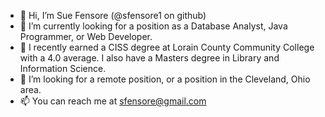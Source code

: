 - 👋 Hi, I’m Sue Fensore (@sfensore1 on github)
- 👀 I’m currently looking for a position as a Database Analyst, Java Programmer, or Web Developer. 
- 🌱 I recently earned a CISS degree at Lorain County Community College with a 4.0 average.  I also have a Masters degree in Library and Information Science.
- 💞️ I’m looking for a remote position, or a position in the Cleveland, Ohio area. 
- 📫 You can reach me at sfensore@gmail.com 

<!---
sfensore1/sfensore1 is a ✨ special ✨ repository because its `README.md` (this file) appears on your GitHub profile.
You can click the Preview link to take a look at your changes.
--->
